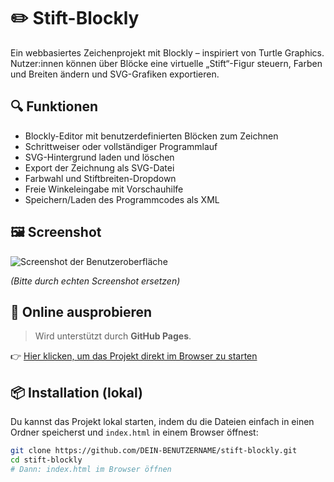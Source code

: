 # ✏️ Stift-Blockly

Ein webbasiertes Zeichenprojekt mit Blockly – inspiriert von Turtle Graphics. Nutzer:innen können über Blöcke eine virtuelle „Stift“-Figur steuern, Farben und Breiten ändern und SVG-Grafiken exportieren.

## 🔍 Funktionen

- Blockly-Editor mit benutzerdefinierten Blöcken zum Zeichnen
- Schrittweiser oder vollständiger Programmlauf
- SVG-Hintergrund laden und löschen
- Export der Zeichnung als SVG-Datei
- Farbwahl und Stiftbreiten-Dropdown
- Freie Winkeleingabe mit Vorschauhilfe
- Speichern/Laden des Programmcodes als XML

## 🖼️ Screenshot

![Screenshot der Benutzeroberfläche](screenshot.png)

*(Bitte durch echten Screenshot ersetzen)*

## 🚀 Online ausprobieren

> Wird unterstützt durch **GitHub Pages**.

👉 [Hier klicken, um das Projekt direkt im Browser zu starten](https://DEIN-BENUTZERNAME.github.io/stift-blockly/)

## 📦 Installation (lokal)

Du kannst das Projekt lokal starten, indem du die Dateien einfach in einen Ordner speicherst und `index.html` in einem Browser öffnest:

```bash
git clone https://github.com/DEIN-BENUTZERNAME/stift-blockly.git
cd stift-blockly
# Dann: index.html im Browser öffnen

